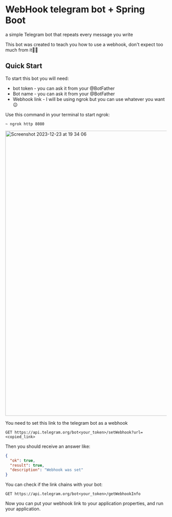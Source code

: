 <h1>WebHook telegram bot + Spring Boot</h1>

<p>a simple Telegram bot that repeats every message you write</p>
<p> This bot was created to teach you how to use a webhook, don't expect too much from it👨‍💻</p>

<h2>Quick Start</h2>

<p> To start this bot you will need:
  <ul>
    <li>bot token - you can ask it from your @BotFather</li>
    <li>Bot name - you can ask it from your @BotFather</li>
    <li>Webhook link - I will be using ngrok but you can use whatever you want😉</li>
  </ul>
<p>

<div>
  <p> Use this command in your terminal to start ngrok: </p>

  ```CMD
  ~ ngrok http 8080
  ```

  <img width="890" alt="Screenshot 2023-12-23 at 19 34 06" src="https://github.com/nhavronskyi/webhook-telegram-bot-demo/assets/96009885/c2c18d0c-cd79-4d4c-8497-9ab9a6875497">

  <p>You need to set this link to the telegram bot as a webhook</p>

  ```HTTP
  GET https://api.telegram.org/bot<your_token>/setWebhook?url=<copied_link>
  ```

Then you should receive an answer like:

  ```JSON
  {
    "ok": true,
    "result": true,
    "description": "Webhook was set"
  }
  ```

You can check if the link chains with your bot:

  ```HTTP
  GET https://api.telegram.org/bot<your_token>/getWebhookInfo
  ```

Now you can put your webhook link to your application properties, and run your application.
</div>


